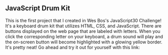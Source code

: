 ## JavaScript Drum Kit

This is the first project that I created in Wes Bos's JavaScript30 Challenge! It's a keyboard drum kit that utilizes HTML, CSS, and JavaScript. There are buttons displayed on the web page that are labeled with letters. When you click the corresponding letter on your keyboard, a drum sound will play and the on-screen button will become highlighted with a glowing yellow border. It's pretty neat! Go ahead and try it out for yourself with this link: <a href="https://michaelimai.github.io/js-drum-kit/" target="_blank"></a>
